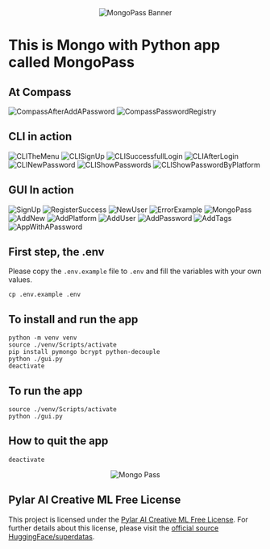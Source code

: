 <div align="center">
    <img src=".githubages/assets/images/Marketing/MongoPassBanner.jpg" alt="MongoPass Banner">
</div>

# This is Mongo with Python app called MongoPass

## At Compass

![CompassAfterAddAPassword](.githubages/assets/images/Compass/CompassAfterAddAPassword.jpg)
![CompassPasswordRegistry](.githubages/assets/images/Compass/CompassPasswordRegistry.jpg)

## CLI in action

![CLITheMenu](.githubages/assets/images/CLI/CLITheMenu.jpg)
![CLISignUp](.githubages/assets/images/CLI/CLISignUp.jpg)
![CLISuccessfullLogin](.githubages/assets/images/CLI/CLISuccessfullLogin.jpg)
![CLIAfterLogin](.githubages/assets/images/CLI/CLIAfterLogin.jpg)
![CLINewPassword](.githubages/assets/images/CLI/CLINewPassword.jpg)
![CLIShowPasswords](.githubages/assets/images/CLI/CLIShowPasswords.jpg)
![CLIShowPasswordByPlatform](.githubages/assets/images/CLI/CLIShowPasswordByPlatform.jpg)

## GUI In action

![SignUp](.githubages/assets/images/GUI/SignUp.jpg)
![RegisterSuccess](.githubages/assets/images/GUI/RegisterSuccess.jpg)
![NewUser](.githubages/assets/images/GUI/NewUser.jpg)
![ErrorExample](.githubages/assets/images/GUI/ErrorExample.jpg)
![MongoPass](.githubages/assets/images/GUI/MongoPass.jpg)
![AddNew](.githubages/assets/images/GUI/AddNew.jpg)
![AddPlatform](.githubages/assets/images/GUI/AddPlatform.jpg)
![AddUser](.githubages/assets/images/GUI/AddUser.jpg)
![AddPassword](.githubages/assets/images/GUI/AddPassword.jpg)
![AddTags](.githubages/assets/images/GUI/AddTags.jpg)
![AppWithAPassword](.githubages/assets/images/GUI/AppWithAPassword.jpg)

## First step, the .env

Please copy the `.env.example` file to `.env` and fill the variables with your own values.

```
cp .env.example .env
```

## To install and run the app

```
python -m venv venv
source ./venv/Scripts/activate
pip install pymongo bcrypt python-decouple
python ./gui.py
deactivate
```

## To run the app

```
source ./venv/Scripts/activate
python ./gui.py
```

## How to quit the app

```
deactivate
```

<div align="center">
    <img src=".githubages/assets/images/Marketing/MongoPass.jpg" alt="Mongo Pass">
</div>

## Pylar AI Creative ML Free License

This project is licensed under the [Pylar AI Creative ML Free License](LICENSE.md). For further details about this license, please visit the [official source HuggingFace/superdatas](https://huggingface.co/spaces/superdatas/free-license).
